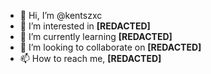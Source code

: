 - 👋 Hi, I’m @kentszxc
- 👀 I’m interested in **[REDACTED]**
- 🌱 I’m currently learning **[REDACTED]**
- 💞️ I’m looking to collaborate on **[REDACTED]**
- 📫 How to reach me, **[REDACTED]**

<!---
kentszxc/kentszxc is a ✨ special ✨ repository because its `README.md` (this file) appears on your GitHub profile.
You can click the Preview link to take a look at your changes.
--->
